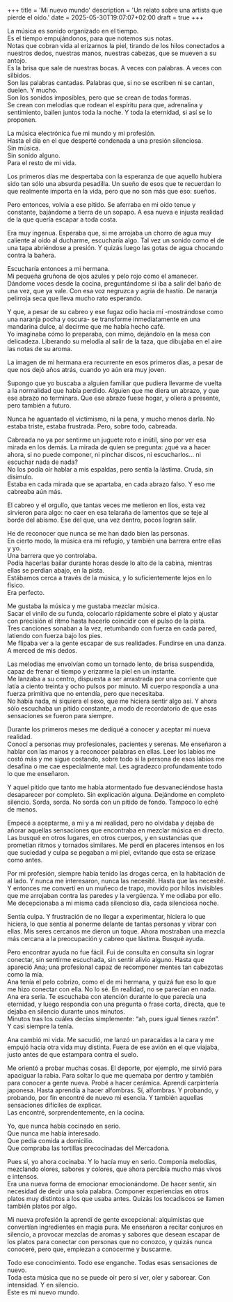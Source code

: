 +++
title = 'Mi nuevo mundo'
description = 'Un relato sobre una artista que pierde el oído.'
date = 2025-05-30T19:07:07+02:00
draft = true
+++

La música es sonido organizado en el tiempo.  
Es el tiempo empujándonos, para que notemos sus notas.  
Notas que cobran vida al erizarnos la piel, tirando de los hilos conectados a nuestros dedos, nuestras manos, nuestras cabezas, que se mueven a su antojo.  
Es la brisa que sale de nuestras bocas. A veces con palabras. A veces con silbidos.  
Son las palabras cantadas. Palabras que, si no se escriben ni se cantan, duelen. Y mucho.  
Son los sonidos imposibles, pero que se crean de todas formas.  
Se crean con melodías que rodean el espíritu para que, adrenalina y sentimiento, bailen juntos toda la noche. Y toda la eternidad, si así se lo proponen.  

La música electrónica fue mi mundo y mi profesión.  
Hasta el día en el que desperté condenada a una presión silenciosa.  
Sin música.  
Sin sonido alguno.  
Para el resto de mi vida.  

Los primeros días me despertaba con la esperanza de que aquello hubiera sido tan sólo una absurda pesadilla. Un sueño de esos que te recuerdan lo que realmente importa en la vida, pero que no son más que eso: sueños.  

Pero entonces, volvía a ese pitido. Se aferraba en mi oído tenue y constante, bajándome a tierra de un sopapo. A esa nueva e injusta realidad de la que quería escapar a toda costa.  

Era muy ingenua. Esperaba que, si me arrojaba un chorro de agua muy caliente al oído al ducharme, escucharía algo. Tal vez un sonido como el de una tapa abriéndose a presión. Y quizás luego las gotas de agua chocando contra la bañera.  

Escucharía entonces a mi hermana.  
Mi pequeña gruñona de ojos azules y pelo rojo como el amanecer.  
Dándome voces desde la cocina, preguntándome si iba a salir del baño de una vez, que ya vale. Con esa voz negruzca y agria de hastío. De naranja pelirroja seca que lleva mucho rato esperando.  

Y que, a pesar de su cabreo y ese fugaz odio hacia mí -mostrándose como una naranja pocha y oscura- se transforme inmediatamente en una mandarina dulce, al decirme que me había hecho café.  
Yo imaginaba cómo lo preparaba, con mimo, dejándolo en la mesa con delicadeza. Liberando su melodía al salir de la taza, que dibujaba en el aire las notas de su aroma.  

La imagen de mi hermana era recurrente en esos primeros días, a pesar de que nos dejó años atrás, cuando yo aún era muy joven.  

Supongo que yo buscaba a alguien familiar que pudiera llevarme de vuelta a la normalidad que había perdido. Alguien que me diera un abrazo, y que ese abrazo no terminara. Que ese abrazo fuese hogar, y oliera a presente, pero también a futuro.  

Nunca he aguantado el victimismo, ni la pena, y mucho menos darla.
No estaba triste, estaba frustrada. Pero, sobre todo, cabreada.  

Cabreada no ya por sentirme un juguete roto e inútil, sino por ver esa mirada en los demás. La mirada de quien se pregunta: ¿qué va a hacer ahora, si no puede componer, ni pinchar discos, ni escucharlos… ni escuchar nada de nada?  
No los podía oír hablar a mis espaldas, pero sentía la lástima. Cruda, sin disimulo.  
Estaba en cada mirada que se apartaba, en cada abrazo falso. Y eso me cabreaba aún más.  

El cabreo y el orgullo, que tantas veces me metieron en líos, esta vez sirvieron para algo: no caer en esa telaraña de lamentos que se teje al borde del abismo. Ese del que, una vez dentro, pocos logran salir.  

He de reconocer que nunca se me han dado bien las personas.  
En cierto modo, la música era mi refugio, y también una barrera entre ellas y yo.  
Una barrera que yo controlaba.  
Podía hacerlas bailar durante horas desde lo alto de la cabina, mientras ellas se perdían abajo, en la pista.  
Estábamos cerca a través de la música, y lo suficientemente lejos en lo físico.  
Era perfecto.  

Me gustaba la música y me gustaba mezclar música.  
Sacar el vinilo de su funda, colocarlo rápidamente sobre el plato y ajustar con precisión el ritmo hasta hacerlo coincidir con el pulso de la pista.  
Tres canciones sonaban a la vez, retumbando con fuerza en cada pared, latiendo con fuerza bajo los pies.  
Me flipaba ver a la gente escapar de sus realidades. Fundirse en una danza.  
A merced de mis dedos.  

Las melodías me envolvían como un tornado lento, de brisa suspendida, capaz de frenar el tiempo y erizarme la piel en un instante.  
Me lanzaba a su centro, dispuesta a ser arrastrada por una corriente que latía a ciento treinta y ocho pulsos por minuto. Mi cuerpo respondía a una fuerza primitiva que no entendía, pero que necesitaba.  
No había nada, ni siquiera el sexo, que me hiciera sentir algo así. Y ahora sólo escuchaba un pitido constante, a modo de recordatorio de que esas sensaciones se fueron para siempre.  

Durante los primeros meses me dediqué a conocer y aceptar mi nueva realidad.  
Conocí a personas muy profesionales, pacientes y serenas. Me enseñaron a hablar con las manos y a reconocer palabras en ellas. Leer los labios me costó más y me sigue costando, sobre todo si la persona de esos labios me desafina o me cae especialmente mal. Les agradezco profundamente todo lo que me enseñaron.  

Y aquel pitido que tanto me había atormentado fue desvaneciéndose hasta desaparecer por completo. Sin explicación alguna. Dejándome en completo silencio. Sorda, sorda. No sorda con un pitido de fondo. Tampoco lo eché de menos.  

Empecé a aceptarme, a mi y a mi realidad, pero no olvidaba y dejaba de añorar aquellas sensaciones que encontraba en mezclar música en directo.  
Las busqué en otros lugares, en otros cuerpos, y en sustancias que prometían ritmos y tornados similares. Me perdí en placeres intensos en los que suciedad y culpa se pegaban a mi piel, evitando que esta se erizase como antes.  

Por mi profesión, siempre había tenido las drogas cerca, en la habitación de al lado. Y nunca me interesaron, nunca las necesité. Hasta que las necesité. Y entonces me convertí en un muñeco de trapo, movido por hilos invisibles que me arrojaban contra las paredes y la vergüenza. Y me odiaba por ello.  
Me decepcionaba a mi misma cada silencioso día, cada silenciosa noche.  

Sentía culpa. Y frustración de no llegar a experimentar, hiciera lo que hiciera, lo que sentía al ponerme delante de tantas personas y vibrar con ellas. Mis seres cercanos me dieron un toque. Ahora mostraban una mezcla más cercana a la preocupación y cabreo que lástima. Busqué ayuda.  

Pero encontrar ayuda no fue fácil. Fui de consulta en consulta sin lograr conectar, sin sentirme escuchada, sin sentir alivio alguno. Hasta que apareció Ana; una profesional capaz de recomponer mentes tan cabezotas como la mía.  
Ana tenía el pelo cobrizo, como el de mi hermana, y quizá fue eso lo que me hizo conectar con ella. No lo sé. En realidad, no se parecían en nada.  
Ana era seria. Te escuchaba con atención durante lo que parecía una eternidad, y luego respondía con una pregunta o frase corta, directa, que te dejaba en silencio durante unos minutos.  
Minutos tras los cuáles decías simplemente: “ah, pues igual tienes razón”.  
Y casi siempre la tenía.  

Ana cambió mi vida. Me sacudió, me lanzó un paracaídas a la cara y me empujó hacia otra vida muy distinta. Fuera de ese avión en el que viajaba, justo antes de que estampara contra el suelo.  

Me orientó a probar muchas cosas. El deporte, por ejemplo, me sirvió para apaciguar la rabia. Para soltar lo que me quemaba por dentro y también para conocer a gente nueva. Probé a hacer cerámica. Aprendí carpintería japonesa. Hasta aprendía a hacer alfombras. Sí, alfombras. Y probando, y probando, por fin encontré de nuevo mi esencia. Y también aquellas sensaciones difíciles de explicar.  
Las encontré, sorprendentemente, en la cocina.  

Yo, que nunca había cocinado en serio.  
Que nunca me había interesado.  
Que pedía comida a domicilio.  
Que compraba las tortillas precocinadas del Mercadona.  


Pues sí, yo ahora cocinaba. Y lo hacía muy en serio. Componía melodías, mezclando olores, sabores y colores, que ahora percibía mucho más vivos e intensos.  
Era una nueva forma de emocionar emocionándome. De hacer sentir, sin necesidad de decir una sola palabra. Componer experiencias en otros platos muy distintos a los que usaba antes. Quizás los tocadiscos se llamen también platos por algo.  

Mi nueva profesión la aprendí de gente excepcional: alquimistas que convertían ingredientes en magia pura. Me enseñaron a recitar conjuros en silencio, a provocar mezclas de aromas y sabores que desean escapar de los platos para conectar con personas que no conozco, y quizás nunca conoceré, pero que, empiezan a conocerme y buscarme.  

Todo ese conocimiento. Todo ese enganche. Todas esas sensaciones de nuevo.  
Toda esta música que no se puede oír pero sí ver, oler y saborear. Con intensidad. Y en silencio.  
Este es mi nuevo mundo. 
